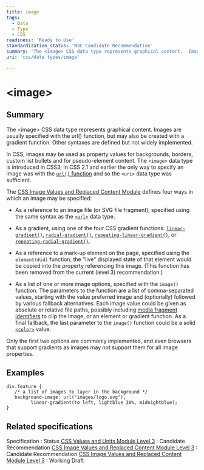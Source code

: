 ```yaml
---
title: image
tags:
  - Data
  - Type
  - CSS
readiness: 'Ready to Use'
standardization_status: 'W3C Candidate Recommendation'
summary: 'The <image> CSS data type represents graphical content.  Images are usually specified with the url() function, but may also be created with a gradient function.  Other syntaxes are defined but not widely implemented.'
uri: 'css/data types/image'

---
```

# \<image\>

## Summary

The \<image\> CSS data type represents graphical content. Images are usually specified with the url() function, but may also be created with a gradient function. Other syntaxes are defined but not widely implemented.

 In CSS, images may be used as property values for backgrounds, borders, custom list bullets and for pseudo-element content. The `<image>` data type is introduced in CSS3; in CSS 2.1 and earlier the only way to specify an image was with the [`url()` function](/css/functions/url()) and so the `<uri>` data type was sufficient.

The [CSS Image Values and Replaced Content Module](http://www.w3.org/TR/css3-images) defines four ways in which an image may be specified:

-   As a reference to an image file (or SVG file fragment), specified using the same syntax as the [`<url>`](/css/data_types/url) data type.

-   As a gradient, using one of the four CSS gradient functions: [`linear-gradient()`](/css/functions/linear-gradient), [`radial-gradient()`](/css/functions/radial-gradient), [`repeating-linear-gradient()`](/css/functions/repeating-linear-gradient), or [`repeating-radial-gradient()`](/css/functions/repeating-radial-gradient).

-   As a reference to a mark-up element on the page, specified using the `element(#id)` function; the "live" displayed state of that element would be copied into the property referencing this image. (This function has been removed from the current (level 3) recommendation.)

-   As a list of one or more image options, specified with the `image()` function. The parameters to the function are a list of comma-separated values, starting with the value preferred image and (optionally) followed by various fallback alternatives. Each image value could be given as absolute or relative file paths, possibly including [media fragment identifiers](http://www.w3.org/TR/media-frags/#naming-space) to clip the image, or an element or gradient function. As a final fallback, the last parameter to the `image()` function could be a solid [`<color>`](/css/data_types/color) value.

Only the first two options are commonly implemented, and even browsers that support gradients as images may not support them for all image properties.

## Examples

``` {.css}
div.feature {
   /* a list of images to layer in the background */
   background-image: url("images/logo.svg"),
         linear-gradient(to left, lightblue 30%, midnightblue);
}
```

## Related specifications

Specification
:   Status
[CSS Values and Units Module Level 3](http://www.w3.org/TR/css3-values/#images)
:   Candidate Recommendation
[CSS Image Values and Replaced Content Module Level 3](http://www.w3.org/TR/css3-images/#image-values)
:   Candidate Recommendation
[CSS Image Values and Replaced Content Module Level 3](http://www.w3.org/TR/2012/WD-css3-images-20120112/)
:   Working Draft

